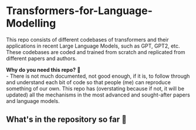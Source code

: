 # Transformers-for-Language-Modelling
This repo consists of different codebases of transformers and their applications in recent Large Language Models, such as GPT, GPT2, etc. These codebases are coded and trained from scratch and replicated from different papers and authors. 

**Why do you need this repo?** 🤔  <br>-
There is not much documented, not good enough, if it is, to follow through and understand each bit of code so that people (me) can reproduce something of our own. This repo has (overstating because if not, it will be updated) all the mechanisms in the most advanced and sought-after papers and language models.

## What's in the repository so far 🚀



